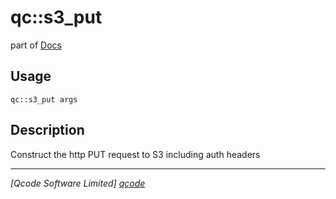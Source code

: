 qc::s3_put
==========

part of [Docs](.)

Usage
-----
`qc::s3_put args`

Description
-----------
Construct the http PUT request to S3 including auth headers

----------------------------------
*[Qcode Software Limited] [qcode]*

[qcode]: www.qcode.co.uk "Qcode Software"